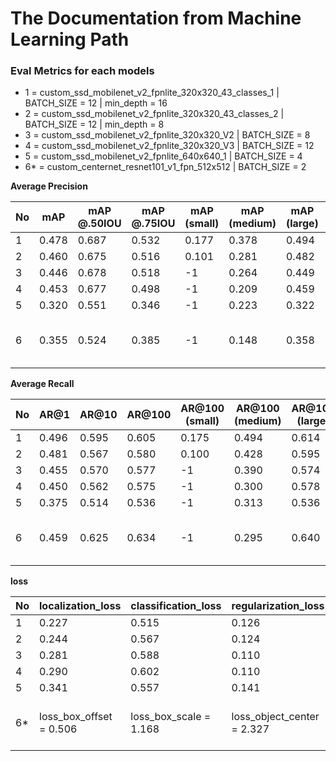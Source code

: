 # The Documentation from Machine Learning Path

### Eval Metrics for each models
- 1 = custom_ssd_mobilenet_v2_fpnlite_320x320_43_classes_1      | BATCH_SIZE = 12 | min_depth = 16
- 2 = custom_ssd_mobilenet_v2_fpnlite_320x320_43_classes_2      | BATCH_SIZE = 12 | min_depth = 8
- 3 = custom_ssd_mobilenet_v2_fpnlite_320x320_V2                | BATCH_SIZE = 8
- 4 = custom_ssd_mobilenet_v2_fpnlite_320x320_V3                | BATCH_SIZE = 12
- 5 = custom_ssd_mobilenet_v2_fpnlite_640x640_1                 | BATCH_SIZE = 4
- 6* = custom_centernet_resnet101_v1_fpn_512x512                | BATCH_SIZE = 2


**Average Precision**

| No | mAP | mAP @.50IOU | mAP @.75IOU | mAP (small) | mAP (medium) | mAP (large) | steps | total_classes | 
| --- | --- | --- | --- | --- | --- | --- | --- | --- |
| 1 | 0.478 | 0.687 | 0.532 | 0.177 | 0.378 | 0.494 | 15000 | 43 |
| 2 | 0.460 | 0.675 | 0.516 | 0.101 | 0.281 | 0.482 | 15000 | 43 |
| 3 | 0.446 | 0.678 | 0.518 | -1 | 0.264 | 0.449 | 20000 | 21 |
| 4 | 0.453 | 0.677 | 0.498 | -1 | 0.209 | 0.459 | 15000 | 21 |
| 5 | 0.320 | 0.551 | 0.346 | -1 | 0.223 | 0.322 | 15000 | 21 |
| 6 | 0.355 | 0.524 | 0.385 | -1 | 0.148 | 0.358 | 4200 (initial steps 15000) | 21 |


**Average Recall**

| No | AR@1 | AR@10 | AR@100 | AR@100 (small) | AR@100 (medium) | AR@100 (large) | steps | total_classes |
| --- | --- | --- | --- | --- | --- | --- | --- | --- |
| 1 | 0.496 | 0.595 | 0.605 | 0.175 | 0.494 | 0.614 | 15000 | 43 |
| 2 | 0.481 | 0.567 | 0.580 | 0.100 | 0.428 | 0.595 | 15000 | 43 |
| 3 | 0.455 | 0.570 | 0.577 | -1| 0.390 | 0.574 | 20000 | 21 |
| 4 | 0.450 | 0.562 | 0.575 | -1| 0.300 | 0.578 | 15000 | 21 |
| 5 | 0.375 | 0.514 | 0.536 | -1| 0.313 | 0.536 | 15000 | 21 |
| 6 | 0.459 | 0.625 | 0.634 | -1| 0.295 | 0.640 | 4200 (initial steps 15000) | 21 |


**loss**

| No | localization_loss | classification_loss | regularization_loss | total_loss | steps | total_classes |
| --- | --- | --- | --- | --- | --- |  --- |
| 1 | 0.227 | 0.515 | 0.126 | 0.868 | 15000 | 43 |
| 2 | 0.244 | 0.567 | 0.124 | 0.936 | 15000 | 43 |
| 3 | 0.281 | 0.588 | 0.110 | 0.978 | 20000 | 21 |
| 4 | 0.290 | 0.602 | 0.110 | 1.001 | 15000 | 21 |
| 5 | 0.341 | 0.557 | 0.141 | 1.039 | 15000 | 21 |
| 6* | loss_box_offset = 0.506 | loss_box_scale = 1.168 | loss_object_center = 2.327 | 4.000 | 4200 (initial steps 15000) | 21 |
